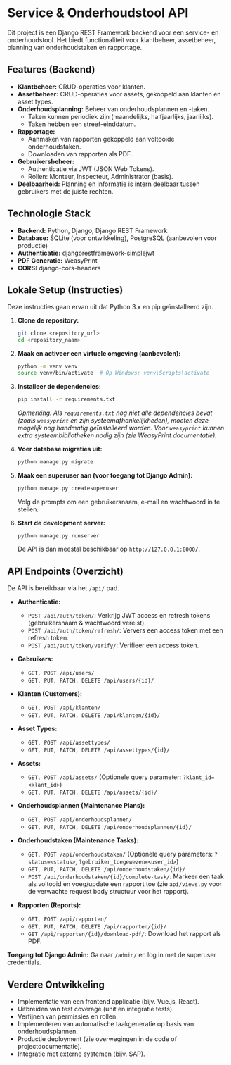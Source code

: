 # Service & Onderhoudstool API

Dit project is een Django REST Framework backend voor een service- en onderhoudstool. Het biedt functionaliteit voor klantbeheer, assetbeheer, planning van onderhoudstaken en rapportage.

## Features (Backend)

*   **Klantbeheer:** CRUD-operaties voor klanten.
*   **Assetbeheer:** CRUD-operaties voor assets, gekoppeld aan klanten en asset types.
*   **Onderhoudsplanning:** Beheer van onderhoudsplannen en -taken.
    *   Taken kunnen periodiek zijn (maandelijks, halfjaarlijks, jaarlijks).
    *   Taken hebben een streef-einddatum.
*   **Rapportage:**
    *   Aanmaken van rapporten gekoppeld aan voltooide onderhoudstaken.
    *   Downloaden van rapporten als PDF.
*   **Gebruikersbeheer:**
    *   Authenticatie via JWT (JSON Web Tokens).
    *   Rollen: Monteur, Inspecteur, Administrator (basis).
*   **Deelbaarheid:** Planning en informatie is intern deelbaar tussen gebruikers met de juiste rechten.

## Technologie Stack

*   **Backend:** Python, Django, Django REST Framework
*   **Database:** SQLite (voor ontwikkeling), PostgreSQL (aanbevolen voor productie)
*   **Authenticatie:** djangorestframework-simplejwt
*   **PDF Generatie:** WeasyPrint
*   **CORS:** django-cors-headers

## Lokale Setup (Instructies)

Deze instructies gaan ervan uit dat Python 3.x en pip geïnstalleerd zijn.

1.  **Clone de repository:**
    ```bash
    git clone <repository_url>
    cd <repository_naam>
    ```

2.  **Maak en activeer een virtuele omgeving (aanbevolen):**
    ```bash
    python -m venv venv
    source venv/bin/activate  # Op Windows: venv\Scripts\activate
    ```

3.  **Installeer de dependencies:**
    ```bash
    pip install -r requirements.txt
    ```
    *Opmerking: Als `requirements.txt` nog niet alle dependencies bevat (zoals `weasyprint` en zijn systeemafhankelijkheden), moeten deze mogelijk nog handmatig geïnstalleerd worden. Voor `weasyprint` kunnen extra systeembibliotheken nodig zijn (zie WeasyPrint documentatie).*

4.  **Voer database migraties uit:**
    ```bash
    python manage.py migrate
    ```

5.  **Maak een superuser aan (voor toegang tot Django Admin):**
    ```bash
    python manage.py createsuperuser
    ```
    Volg de prompts om een gebruikersnaam, e-mail en wachtwoord in te stellen.

6.  **Start de development server:**
    ```bash
    python manage.py runserver
    ```
    De API is dan meestal beschikbaar op `http://127.0.0.1:8000/`.

## API Endpoints (Overzicht)

De API is bereikbaar via het `/api/` pad.

*   **Authenticatie:**
    *   `POST /api/auth/token/`: Verkrijg JWT access en refresh tokens (gebruikersnaam & wachtwoord vereist).
    *   `POST /api/auth/token/refresh/`: Ververs een access token met een refresh token.
    *   `POST /api/auth/token/verify/`: Verifieer een access token.

*   **Gebruikers:**
    *   `GET, POST /api/users/`
    *   `GET, PUT, PATCH, DELETE /api/users/{id}/`

*   **Klanten (Customers):**
    *   `GET, POST /api/klanten/`
    *   `GET, PUT, PATCH, DELETE /api/klanten/{id}/`

*   **Asset Types:**
    *   `GET, POST /api/assettypes/`
    *   `GET, PUT, PATCH, DELETE /api/assettypes/{id}/`

*   **Assets:**
    *   `GET, POST /api/assets/` (Optionele query parameter: `?klant_id=<klant_id>`)
    *   `GET, PUT, PATCH, DELETE /api/assets/{id}/`

*   **Onderhoudsplannen (Maintenance Plans):**
    *   `GET, POST /api/onderhoudsplannen/`
    *   `GET, PUT, PATCH, DELETE /api/onderhoudsplannen/{id}/`

*   **Onderhoudstaken (Maintenance Tasks):**
    *   `GET, POST /api/onderhoudstaken/` (Optionele query parameters: `?status=<status>`, `?gebruiker_toegewezen=<user_id>`)
    *   `GET, PUT, PATCH, DELETE /api/onderhoudstaken/{id}/`
    *   `POST /api/onderhoudstaken/{id}/complete-task/`: Markeer een taak als voltooid en voeg/update een rapport toe (zie `api/views.py` voor de verwachte request body structuur voor het rapport).

*   **Rapporten (Reports):**
    *   `GET, POST /api/rapporten/`
    *   `GET, PUT, PATCH, DELETE /api/rapporten/{id}/`
    *   `GET /api/rapporten/{id}/download-pdf/`: Download het rapport als PDF.

**Toegang tot Django Admin:**
Ga naar `/admin/` en log in met de superuser credentials.

## Verdere Ontwikkeling

*   Implementatie van een frontend applicatie (bijv. Vue.js, React).
*   Uitbreiden van test coverage (unit en integratie tests).
*   Verfijnen van permissies en rollen.
*   Implementeren van automatische taakgeneratie op basis van onderhoudsplannen.
*   Productie deployment (zie overwegingen in de code of projectdocumentatie).
*   Integratie met externe systemen (bijv. SAP).
```

